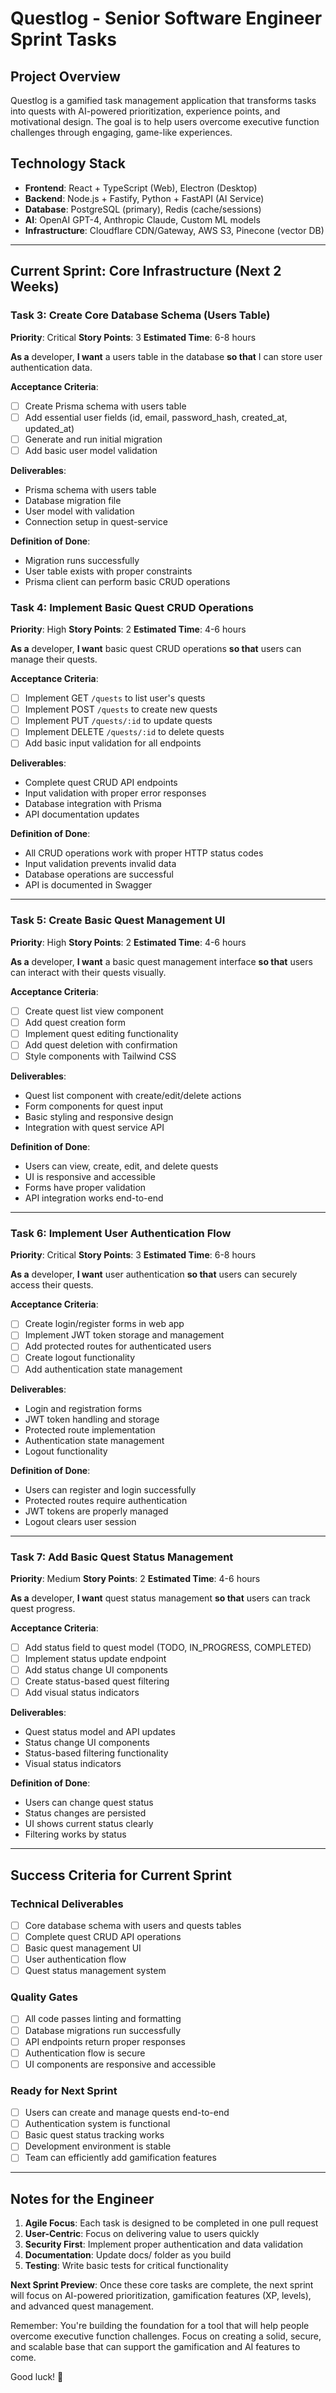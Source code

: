 # Questlog - Senior Software Engineer Sprint Tasks

## Project Overview
Questlog is a gamified task management application that transforms tasks into quests with AI-powered prioritization, experience points, and motivational design. The goal is to help users overcome executive function challenges through engaging, game-like experiences.

## Technology Stack
- **Frontend**: React + TypeScript (Web), Electron (Desktop)
- **Backend**: Node.js + Fastify, Python + FastAPI (AI Service)
- **Database**: PostgreSQL (primary), Redis (cache/sessions)
- **AI**: OpenAI GPT-4, Anthropic Claude, Custom ML models
- **Infrastructure**: Cloudflare CDN/Gateway, AWS S3, Pinecone (vector DB)

---

## Current Sprint: Core Infrastructure (Next 2 Weeks)

### Task 3: Create Core Database Schema (Users Table)
**Priority**: Critical
**Story Points**: 3
**Estimated Time**: 6-8 hours

**As a** developer, **I want** a users table in the database **so that** I can store user authentication data.

**Acceptance Criteria**:
- [ ] Create Prisma schema with users table
- [ ] Add essential user fields (id, email, password_hash, created_at, updated_at)
- [ ] Generate and run initial migration
- [ ] Add basic user model validation

**Deliverables**:
- Prisma schema with users table
- Database migration file
- User model with validation
- Connection setup in quest-service

**Definition of Done**:
- Migration runs successfully
- User table exists with proper constraints
- Prisma client can perform basic CRUD operations



### Task 4: Implement Basic Quest CRUD Operations
**Priority**: High
**Story Points**: 2
**Estimated Time**: 4-6 hours

**As a** developer, **I want** basic quest CRUD operations **so that** users can manage their quests.

**Acceptance Criteria**:
- [ ] Implement GET `/quests` to list user's quests
- [ ] Implement POST `/quests` to create new quests
- [ ] Implement PUT `/quests/:id` to update quests
- [ ] Implement DELETE `/quests/:id` to delete quests
- [ ] Add basic input validation for all endpoints

**Deliverables**:
- Complete quest CRUD API endpoints
- Input validation with proper error responses
- Database integration with Prisma
- API documentation updates

**Definition of Done**:
- All CRUD operations work with proper HTTP status codes
- Input validation prevents invalid data
- Database operations are successful
- API is documented in Swagger

---

### Task 5: Create Basic Quest Management UI
**Priority**: High
**Story Points**: 2
**Estimated Time**: 4-6 hours

**As a** developer, **I want** a basic quest management interface **so that** users can interact with their quests visually.

**Acceptance Criteria**:
- [ ] Create quest list view component
- [ ] Add quest creation form
- [ ] Implement quest editing functionality
- [ ] Add quest deletion with confirmation
- [ ] Style components with Tailwind CSS

**Deliverables**:
- Quest list component with create/edit/delete actions
- Form components for quest input
- Basic styling and responsive design
- Integration with quest service API

**Definition of Done**:
- Users can view, create, edit, and delete quests
- UI is responsive and accessible
- Forms have proper validation
- API integration works end-to-end

---

### Task 6: Implement User Authentication Flow
**Priority**: Critical
**Story Points**: 3
**Estimated Time**: 6-8 hours

**As a** developer, **I want** user authentication **so that** users can securely access their quests.

**Acceptance Criteria**:
- [ ] Create login/register forms in web app
- [ ] Implement JWT token storage and management
- [ ] Add protected routes for authenticated users
- [ ] Create logout functionality
- [ ] Add authentication state management

**Deliverables**:
- Login and registration forms
- JWT token handling and storage
- Protected route implementation
- Authentication state management
- Logout functionality

**Definition of Done**:
- Users can register and login successfully
- Protected routes require authentication
- JWT tokens are properly managed
- Logout clears user session

---

### Task 7: Add Basic Quest Status Management
**Priority**: Medium
**Story Points**: 2
**Estimated Time**: 4-6 hours

**As a** developer, **I want** quest status management **so that** users can track quest progress.

**Acceptance Criteria**:
- [ ] Add status field to quest model (TODO, IN_PROGRESS, COMPLETED)
- [ ] Implement status update endpoint
- [ ] Add status change UI components
- [ ] Create status-based quest filtering
- [ ] Add visual status indicators

**Deliverables**:
- Quest status model and API updates
- Status change UI components
- Status-based filtering functionality
- Visual status indicators

**Definition of Done**:
- Users can change quest status
- Status changes are persisted
- UI shows current status clearly
- Filtering works by status

---

## Success Criteria for Current Sprint

### Technical Deliverables
- [ ] Core database schema with users and quests tables
- [ ] Complete quest CRUD API operations
- [ ] Basic quest management UI
- [ ] User authentication flow
- [ ] Quest status management system

### Quality Gates
- [ ] All code passes linting and formatting
- [ ] Database migrations run successfully
- [ ] API endpoints return proper responses
- [ ] Authentication flow is secure
- [ ] UI components are responsive and accessible

### Ready for Next Sprint
- [ ] Users can create and manage quests end-to-end
- [ ] Authentication system is functional
- [ ] Basic quest status tracking works
- [ ] Development environment is stable
- [ ] Team can efficiently add gamification features

---

## Notes for the Engineer

1. **Agile Focus**: Each task is designed to be completed in one pull request
2. **User-Centric**: Focus on delivering value to users quickly
3. **Security First**: Implement proper authentication and data validation
4. **Documentation**: Update docs/ folder as you build
5. **Testing**: Write basic tests for critical functionality

**Next Sprint Preview**: Once these core tasks are complete, the next sprint will focus on AI-powered prioritization, gamification features (XP, levels), and advanced quest management.

Remember: You're building the foundation for a tool that will help people overcome executive function challenges. Focus on creating a solid, secure, and scalable base that can support the gamification and AI features to come.

Good luck! 🚀 